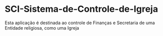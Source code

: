 # SCI-Sistema-de-Controle-de-Igreja
Esta aplicação é destinada ao controle de Finanças e Secretaria de uma Entidade religiosa, como uma Igreja
